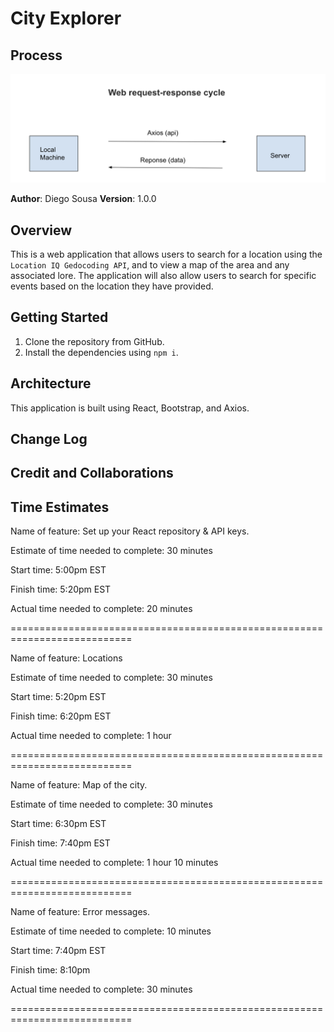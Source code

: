 # City Explorer

## Process

![Process](./src/assets/process.png)

**Author**: Diego Sousa
**Version**: 1.0.0 

## Overview

This is a web application that allows users to search for a location using the ``Location IQ Gedocoding API``, and to view a map of the area and any associated lore. The application will also allow users to search for specific events based on the location they have provided.

## Getting Started

1. Clone the repository from GitHub.
2. Install the dependencies using ``npm i``.


## Architecture

This application is built using React, Bootstrap, and Axios.

## Change Log
<!-- Use this area to document the iterative changes made to your application as each feature is successfully implemented. Use time stamps. Here's an example:

01-01-2001 4:59pm - Application now has a fully-functional express server, with a GET route for the location resource. -->

## Credit and Collaborations
<!-- Give credit (and a link) to other people or resources that helped you build this application. -->

## Time Estimates

Name of feature:  Set up your React repository & API keys.

Estimate of time needed to complete: 30 minutes

Start time: 5:00pm EST

Finish time: 5:20pm EST

Actual time needed to complete: 20 minutes

===========================================================================

Name of feature:  Locations

Estimate of time needed to complete: 30 minutes

Start time: 5:20pm EST

Finish time: 6:20pm EST

Actual time needed to complete: 1 hour

===========================================================================

Name of feature:  Map of the city.

Estimate of time needed to complete: 30 minutes

Start time: 6:30pm EST

Finish time: 7:40pm EST

Actual time needed to complete: 1 hour 10 minutes

===========================================================================

Name of feature:  Error messages.

Estimate of time needed to complete: 10 minutes

Start time: 7:40pm EST

Finish time: 8:10pm

Actual time needed to complete: 30 minutes

===========================================================================